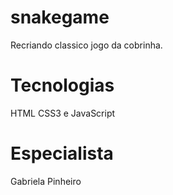 # snakegame
Recriando classico jogo da cobrinha.

# Tecnologias
HTML CSS3 e JavaScript

# Especialista 
Gabriela Pinheiro
